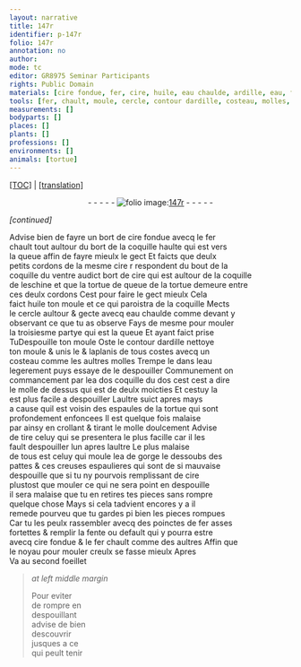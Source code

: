 ```yaml
---
layout: narrative
title: 147r
identifier: p-147r
folio: 147r
annotation: no
author:
mode: tc
editor: GR8975 Seminar Participants
rights: Public Domain
materials: [cire fondue, fer, cire, huile, eau chaulde, ardille, eau, fer asses fortettes]
tools: [fer, chault, moule, cercle, contour dardille, costeau, molles, molle, poinctes de fer asses fortettes, fer chault]
measurements: []
bodyparts: []
places: []
plants: []
professions: []
environments: []
animals: [tortue]
---
```


 <p><a href="{{ site.baseurl }}/diplomatic/">[TOC]</a> | <a href="{{ site.baseurl }}/texts/p-147r_tl/" target="_blank">[translation]</a></p><div class="folio" align="center">- - - - - <a href="http://gallica.bnf.fr/ark:/12148/btv1b10500001g/f299.image" target="_blank"><img src="https://cu-mkp.github.io/2017-workshop-edition/assets/photo-icon.png" alt="folio image: " style="display:inline-block; margin-bottom:-3px;"/>147r</a> - - - - - </div>  
 
*[continued]*
  
Advise bien de fayre un bort de <span class="m">cire fondue</span> avecq le <span class="tl"><span class="m">fer</span><br/></span> <span class="tl">chault</span> tout aultour du bort de la coquille haulte qui est vers<br/> la queue affin de fayre mieulx le gect Et faicts que deulx<br/> petits cordons de la mesme <span class="m">cire</span> <span class="del">r</span> respondent du bout de la<br/> coquille du ventre audict bort de <span class="m">cire</span> qui est aultour de la coquille<br/> de leschine et que la <span class="del"><span class="al">tortue</span> de</span> queue de la <span class="al">tortue</span> demeure entre<br/> ces deulx cordons Cest pour faire le gect mieulx Cela<br/> faict <span class="m">huile</span> ton <span class="tl">moule</span> et ce qui paroistra de la coquille Mects<br/> le <span class="tl">cercle</span> aultour & gecte avecq <span class="m">eau chaulde</span> co<span class="exp">mm</span>e devant y<br/> observant ce que tu as observe Fays de mesme pour mouler<br/> la troisiesme partye qui est la queue Et ayant faict prise<br/> <span class="del">Tu</span><span class="del">Despouille ton <span class="tl">moule</span></span> Oste le <span class="tl">contour d<span class="m">ardille</span></span> nettoye<br/> ton <span class="tl">moule</span> & unis le & laplanis de tous costes avecq un<br/> <span class="tl">costeau</span> co<span class="exp">mm</span>e les aultres <span class="tl">molles</span> Trempe le dans l<span class="m">eau</span><br/> legerement puys essaye de le despouiller Communem<span class="exp">ent</span> on<br/> commance<span class="del">ment</span> par l<span class="del">e</span>a <span class="del">dos</span> coquille du dos <span class="del">cest</span> cest a dire<br/> le <span class="tl">molle</span> de dessus qui est de deulx moicties Et cestuy la<br/> est plus facile a despouiller Laultre suict apres mays<br/> a cause quil est voisin des espaules de la <span class="al">tortue</span> qui sont<br/> profondement enfoncees Il est quelque fois malaise<br/> par ainsy en crollant & tirant le <span class="tl">molle</span> doulcement Advise<br/> de tire celuy qui se presentera le plus facille car il les<br/> fault despouiller lun apres laultre Le plus malaise<br/> de tous est celuy qui moule l<span class="del">e</span>a <span class="del">de</span> gorge le dessoubs des<br/> pattes & ces creuses espaulieres qui sont de si mauvaise<br/> despouille que si tu ny pourvois remplissant de <span class="m">cire</span><br/> plustost que mouler ce qui ne sera point en despouille<br/> il sera malaise que tu en retires tes pieces sans rompre<br/> quelque chose Mays si cela tadvient encores y a il<br/> remede pourveu que tu gardes <span class="del">pi</span> bien les pieces rompues<br/> Car tu les peulx rassembler avecq des <span class="tl">poinctes de <span class="m">fer asses<br/> fortettes</span></span> & remplir la fente ou default qui y pourra estre<br/> avecq <span class="m">cire fondue</span> & le <span class="tl"><span class="m">fer</span> chault</span> co<span class="exp">mm</span>e des aultres Affin que<br/> le noyau pour mouler creulx se fasse mieulx Apres<br/> Va au second foeillet
 
> *at left middle margin*
> 
> 
>  Pour eviter<br/> de rompre en<br/> despouillant<br/> advise de bien<br/> descouvrir<br/> jusques a ce<br/> qui peult tenir
 
 